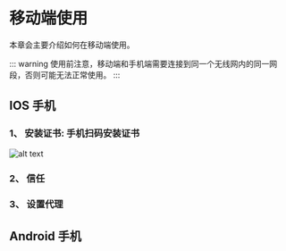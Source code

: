 # 移动端使用

本章会主要介绍如何在移动端使用。

::: warning
使用前注意，移动端和手机端需要连接到同一个无线网内的同一网段，否则可能无法正常使用。
:::

## IOS 手机

### 1、 安装证书: 手机扫码安装证书
![alt text](https://g.gumingnc.com/u/hTHYaJ8/plug-crt.png)

### 2、 信任
### 3、 设置代理

## Android 手机